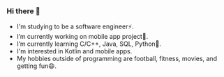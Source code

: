 ### Hi there 👋

- I'm studying to be a software engineer⚡.
- I’m currently working on mobile app project🔭.
- I’m currently learning C/C++, Java, SQL, Python🌱.
- I'm interested in Kotlin and mobile apps.
- My hobbies outside of programming are football, fitness, movies, and getting fun😄.


<!--
**lucho03/lucho03** is a ✨ _special_ ✨ repository because its `README.md` (this file) appears on your GitHub profile.

Here are some ideas to get you started:

- 🔭 I’m currently working on ...
- 🌱 I’m currently learning ...
- 👯 I’m looking to collaborate on ...
- 🤔 I’m looking for help with ...
- 💬 Ask me about ...
- 📫 How to reach me: ...
- 😄 Pronouns: ...
- ⚡ Fun fact: ...
-->
